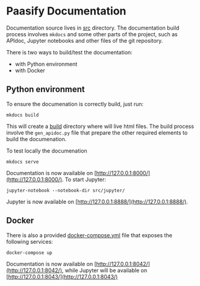 # Paasify Documentation

Documentation source lives in [src](src/) directory. The documentation build process
involves `mkdocs` and some other parts of the project, such as APIdoc, Jupyter notebooks
and other files of the git repository.

There is two ways to build/test the documentation:

* with Python environment
* with Docker

## Python environment

To ensure the documenation is correctly build, just run:

```
mkdocs build
```

This will create a [build](build/) directory where will live html files. The build process
involve the `gen_apidoc.py` file that prepare the other required elements to build the
documenation.

To test locally the documenation

```
mkdocs serve
```

Documentation is now available on [http://127.0.0.1:8000/](http://127.0.0.1:8000/). To start
Jupyter:

```
jupyter-notebook --notebook-dir src/jupyter/
```

Jupyter is now available on [http://127.0.0.1:8888/](http://127.0.0.1:8888/).

## Docker

There is also a provided [docker-compose.yml](docker-compose.yml) file that exposes the following
services:

```
docker-compose up
```

Documentation is now available on [http://127.0.0.1:8042/](http://127.0.0.1:8042/), while Jupyter
will be available on [http://127.0.0.1:8043/](http://127.0.0.1:8043/)

